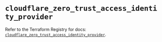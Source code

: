# `cloudflare_zero_trust_access_identity_provider`

Refer to the Terraform Registry for docs: [`cloudflare_zero_trust_access_identity_provider`](https://registry.terraform.io/providers/cloudflare/cloudflare/4.46.0/docs/resources/zero_trust_access_identity_provider).
